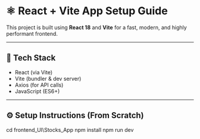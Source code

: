 # ⚛️ React + Vite App Setup Guide

This project is built using **React 18** and **Vite** for a fast, modern, and highly performant frontend.

---

## 🚀 Tech Stack

- React (via Vite)
- Vite (bundler & dev server)
- Axios (for API calls)
- JavaScript (ES6+)

---

## ⚙️ Setup Instructions (From Scratch)

cd frontend_UI\Stocks_App
npm install
npm run dev